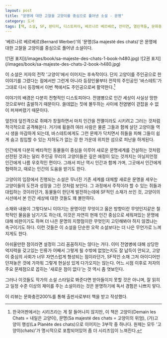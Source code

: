 ```yaml
---
layout: post
title: "문명에 대한 고찰을 고양이를 중심으로 풀어낸 소설 - 문명"
category: 도서
tags: [책, 소설, SF, 판타지, 디스토피아, 베르나르 베르베르, 전미연, 열린책들, 문화충전200%, 서평]
---
```


'베르나르 베르베르(Bernard Werber)'의
'문명(Sa majesté des chats)'은
문명에 대한 고찰을 고양이를 중심으로 풀어낸 소설이다.

<p class="center" markdown="1">
![1권 표지](/images/book/sa-majeste-des-chats-1-book-h480.jpg)
![2권 표지](/images/book/sa-majeste-des-chats-2-book-h480.jpg)
</p>

이 소설은 저자의 전작 '고양이'에서 이어지는 후속작이다.
단지 고양이를 주인공으로 한 이야기를 그렸다는 점에서만 그런게 아니라
등장인물부터 전작의 주인공인 '바스테트'가 그대로 다시 등장해서
이번 책에서도 주인공으로써 활약한다.[^1]

[^1]: 한국어판에서는 시리즈라는 게 잘 들어나지 않지만, 이 책은 고양이(Demain les Chats = 내일은 고양이), 문명(Sa majesté des chats = 고양이의 위엄), (가)고양이 행성(La Planète des chats)으로 이어지는 3부작 중 하나다. 원제는 모두 '고양이(chats)'가 명시적으로 포함되어있어 좀 더 시리즈임이 느껴진다.

이야기의 배경은 다분히 전형적인 디스토피아다.
전염병으로 인간 세상이 사실상 망한 것으로부터 출발하기 때문이다.
쓸데없는 짓에 몰두하는 사이에 전염병이 걷잡을 수 없이 퍼져버렸기 때문이다.

엎친데 덮친격으로 쥐떼가 창궐하면서 마치 인간을 전멸이라도 시키려고 그러는 것처럼 적극적으로 공격해온다.
거기에 휠쓸려 여러 사람은 물론 그들과 함께 살던 고양이들 역시 생을 마감하게 되는데,
바스테트에게도 그런 문제가 닥치면서 쥐들을 피해 그들이 쉽게 숨고 침입할 수 있는 지하도가 없는
강 한 가운데 위치한 섬으로 피난을 하게된다.

인간에게 다분히 베타적인 동물들이 중심을 이루어 새로운 문명세계를 건설하는 것처럼 선전된 것과는 달리
주인공 무리의 고양이들은 깊은 애정이 있는 것까지는 아닐지언정 인간에게 나름 우호적인 편이다.
그래서 피난 역시 인간과 함께 가며, 그곳에서 인간에게 협력하고, 때로는 인간의 도움을 받기도 한다.

고양이의 입장에서 진행되는 소설은
무너진 기존 세계를 대체할 새로운 문명을 세우는 고양이들의 도전과 성장을 그린 것처럼 보인다.
그 과정에서 주적이라 할 수 있는 쥐들과 대립하는 것이라던가,
동물들이 한단계 발전하는데에 SF적인 소재가 쓰인 것,
고양이의 시선에서 본 인간 세상에 대한 것들도 꽤 볼만하다.

소재와 내용이 그렇다보니 이야기는 문명이란 무엇이고 옳은 방향이란 무엇인지같은 철학적인 물음을 남기기도 하는데,
이것은 자연히 현재 인간 중심으로 세워져있는 문명에 대해 비판이기도 하며
더 나은 문명의 지향점이란 무엇인지 고민해봐야 하지 않겠냐는 촉구이기도 하다.
이런 것들은 이 소설을 단순한 오락 소설보다는 더 나은 무언가로 느껴지게도 한다.

아쉬울만한 점이라면 설정이 그리 꼼꼼하지는 않다는 거다.
이미 전염병에 대해 상당한 억지력을 갖고있는 인류가 어째서 그렇게 될 수밖에 없었는지도 잘 납득이 안되고,
고양이 중심의 사회가 너무 자연스럽게 형성되는 점이라던가,
SF적인 소재 그저 아이디어만 던져놓은 것에 가까워 그렇게 현실성 있게 다가오지는 않는다.
어느 시점 이후로 저자의 주요 문제점으로 꼽히는 '새로운 점이 없다'는 것 역시 좀 엿보인다.

그러나 이것들도 작가의 소설 스타일로 봐준다면 받아들이지 못할 것은 아니며,
잘 읽히고 일정 수준 이상의 재미를 주는 소설이라는 것은 분명하기에
독서 경험은 나쁘지 앟다.



<div class="im im-info">
이 리뷰는 문화충전200%를 통해 출판사로부터 책을 받고 작성했다.
</div>
